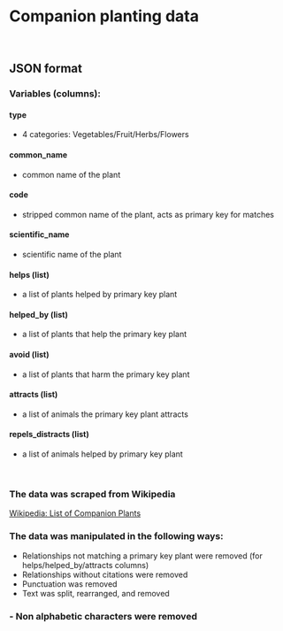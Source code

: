 # Companion planting data 

<br>

## JSON format
### Variables (columns):
#### type 
- 4 categories: Vegetables/Fruit/Herbs/Flowers
#### common_name 
- common name of the plant
#### code 
- stripped common name of the plant, acts as primary key for matches
#### scientific_name
- scientific name of the plant
#### helps (list)
- a list of plants helped by primary key plant
#### helped_by (list)
- a list of plants that help the primary key plant
#### avoid (list)
- a list of plants that harm the primary key plant
#### attracts (list)
- a list of animals the primary key plant attracts
#### repels_distracts (list)
- a list of animals helped by primary key plant

<br>

### The data was scraped from Wikipedia 
<a href="https://en.wikipedia.org/wiki/List_of_companion_plants">Wikipedia: List of Companion Plants</a>

### The data was manipulated in the following ways:
 - Relationships not matching a primary key plant were removed (for helps/helped_by/attracts columns)
 - Relationships without citations were removed
 - Punctuation was removed 
 - Text was split, rearranged, and removed
### - Non alphabetic characters were removed 
